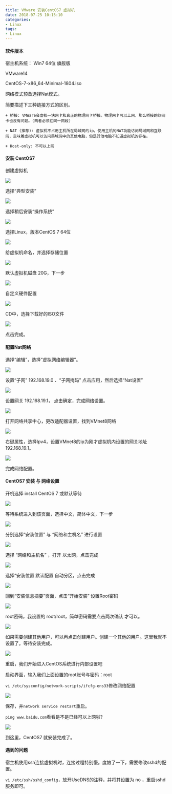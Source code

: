 ```yaml
---
title: VMware 安装CentOS7 虚拟机
date: 2018-07-25 10:15:10
categories:
- Linux
tags:
- Linux
---
```


#### 软件版本

  宿主机系统： Win7 64位 旗舰版

  VMware14
  
  CentOS-7-x86_64-Minimal-1804.iso
  
  网络模式预备选择Nat模式。
  
  简要描述下三种链接方式的区别。
  
    + 桥接: VMWare会虚拟一块网卡和真正的物理网卡桥接。物理网卡可以上网，那么桥接的软网卡也没有问题。(两者必须在同一网段)
    
    + NAT (推荐): 虚拟机不占用主机所在局域网的ip，使用主机的NAT功能访问局域网和互联网，意味着虚拟机可以访问局域网中的其他电脑，但是其他电脑不知道虚拟机的存在。
    
    + Host-only: 不可以上网
  
#### 安装 CentOS7

  创建虚拟机
  
  ![](http://pbsg2r9io.bkt.clouddn.com/18-7-25/73770783.jpg)
  
  选择“典型安装” 
  
  ![](http://pbsg2r9io.bkt.clouddn.com/18-7-25/64288950.jpg)
  
  选择稍后安装“操作系统”
  
  ![](http://pbsg2r9io.bkt.clouddn.com/18-7-25/54478389.jpg)
  
  选择Linux，版本CentOS 7 64位
  
  ![](http://pbsg2r9io.bkt.clouddn.com/18-7-25/73595117.jpg)
  
  给虚拟机命名，并选择存储位置
  
  ![](http://pbsg2r9io.bkt.clouddn.com/18-7-25/40523175.jpg)
  
  默认虚拟机磁盘 20G，下一步
  
  ![](http://pbsg2r9io.bkt.clouddn.com/18-7-25/31690010.jpg)
  
  自定义硬件配置
  
  ![](http://pbsg2r9io.bkt.clouddn.com/18-7-25/43605820.jpg)
  
  CD中，选择下载好的ISO文件
  
  ![](http://pbsg2r9io.bkt.clouddn.com/18-7-25/74905857.jpg)
  
  点击完成。

#### 配置Nat网络

  选择“编辑”，选择“虚拟网络编辑器”。
  
  ![](http://pbsg2r9io.bkt.clouddn.com/18-7-25/78314349.jpg)
  
  设置“子网” 192.168.19.0 、“子网掩码” 点击应用，然后选择“Nat设置”
  
  ![](http://pbsg2r9io.bkt.clouddn.com/18-7-25/44713366.jpg)

  设置网关 192.168.19.1， 点击确定，完成网络设置。
  
  ![](http://pbsg2r9io.bkt.clouddn.com/18-7-25/35747283.jpg)          
    
  打开网络共享中心，更改适配器设置，找到VMnet8网络
  
  ![](http://pbsg2r9io.bkt.clouddn.com/18-7-25/62825701.jpg)

  右键属性，选择Ipv4，设置VMnet8的ip为刚才虚拟机内设置的网关地址 192.168.19.1。
  
  ![](http://pbsg2r9io.bkt.clouddn.com/18-7-25/42804729.jpg)
  
  完成网络配置。

#### CentOS7 安装 与 网络设置

  开机选择 install CentOS 7 或默认等待
  
  ![](http://pbsg2r9io.bkt.clouddn.com/18-7-25/31857483.jpg)  
  
  等待系统进入到该页面，选择中文，简体中文，下一步
  
  ![](http://pbsg2r9io.bkt.clouddn.com/18-7-25/78599787.jpg)
  
  分别选择“安装位置” 与 “网络和主机名” 进行设置
  
  ![](http://pbsg2r9io.bkt.clouddn.com/18-7-25/72962113.jpg)
  
  选择 “网络和主机名” ，打开 以太网，点击完成
  
  ![](http://pbsg2r9io.bkt.clouddn.com/18-7-25/82939841.jpg)
  
  选择“安装位置 默认配置 自动分区，点击完成
  
  ![](http://pbsg2r9io.bkt.clouddn.com/18-7-25/24162467.jpg)
  
  回到“安装信息摘要”页面，点击“开始安装” 设置Root密码
  
  ![](http://pbsg2r9io.bkt.clouddn.com/18-7-25/83033041.jpg)
  
  root密码，我设置的 root/root，简单密码需要点击两次确认 才可以。
  
  ![](http://pbsg2r9io.bkt.clouddn.com/18-7-25/82140660.jpg)
  
  如果需要创建其他用户，可以再点击创建用户。创建一个其他的用户。这里我就不设置了。等待安装完成。
  
  ![](http://pbsg2r9io.bkt.clouddn.com/18-7-25/44370719.jpg)
  
  重启，我们开始进入CentOS系统进行内部设置吧

  启动界面，输入我们上面设置的root账号与密码：root
  
  `vi /etc/sysconfig/network-scripts/ifcfg-ens33`修改网络配置
  
  ![](http://pbsg2r9io.bkt.clouddn.com/18-7-25/24576548.jpg)
  
  保存，并`network service restart`重启。
  
  `ping www.baidu.com`看看是不是已经可以上网啦?
  
  ![](http://pbsg2r9io.bkt.clouddn.com/18-7-25/41419509.jpg)

  到这里，CentOS7 就安装完成了。
  
#### 遇到的问题

  宿主机使用ssh连接虚拟机时，连接过程特别慢。度娘了一下，需要修改sshd的配置。
  
  `vi /etc/ssh/sshd_config`，放开UseDNS的注释，并将其设置为 no ，重启sshd服务即可。  
  
  


      